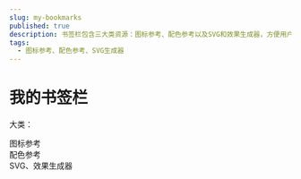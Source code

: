 ```yaml
---
slug: my-bookmarks
published: true
description: 书签栏包含三大类资源：图标参考、配色参考以及SVG和效果生成器，方便用户快速访问设计相关的在线工具和资源。
tags:
  - 图标参考、配色参考、SVG生成器
---
```


# 我的书签栏

大类：

图标参考  
配色参考  
SVG、效果生成器
